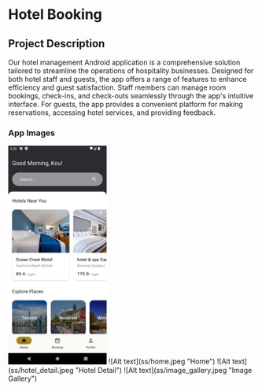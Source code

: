 # Hotel Booking

## Project Description

Our hotel management Android application is a comprehensive solution tailored to streamline the operations of hospitality businesses. Designed for both hotel staff and guests, the app offers a range of features to enhance efficiency and guest satisfaction. Staff members can manage room bookings, check-ins, and check-outs seamlessly through the app's intuitive interface. For guests, the app provides a convenient platform for making reservations, accessing hotel services, and providing feedback.

### App Images
<img src="./ss/home.jpeg" width="200">
![Alt text](ss/home.jpeg "Home")
![Alt text](ss/hotel_detail.jpeg "Hotel Detail")
![Alt text](ss/image_gallery.jpeg "Image Gallery")